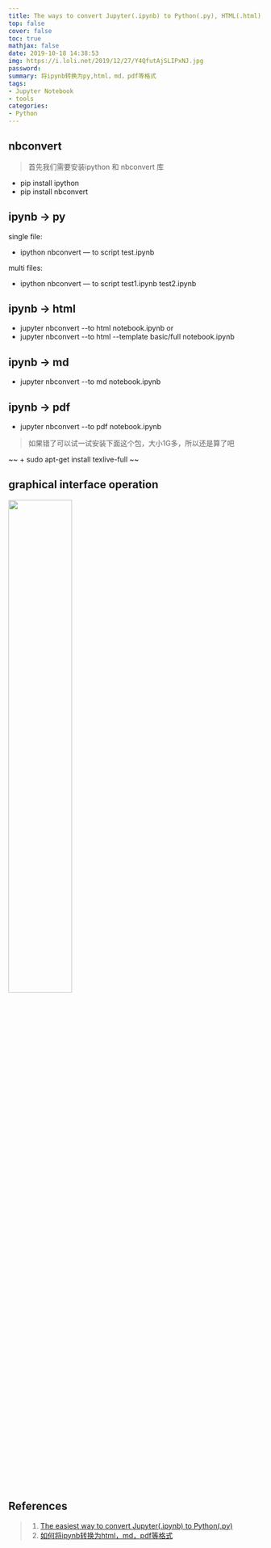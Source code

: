 ```yaml
---
title: The ways to convert Jupyter(.ipynb) to Python(.py), HTML(.html), Markdown(.md) or PDF(.pdf)
top: false
cover: false
toc: true
mathjax: false
date: 2019-10-18 14:38:53
img: https://i.loli.net/2019/12/27/Y4QfutAjSLIPxNJ.jpg
password:
summary: 将ipynb转换为py,html，md，pdf等格式
tags:
- Jupyter Notebook
- tools
categories:
- Python
---
```


## nbconvert

> 首先我们需要安装ipython 和 nbconvert 库

+ pip install ipython
+ pip install nbconvert

## ipynb -> py

single file:
+ ipython nbconvert — to script test.ipynb

multi files:
+ ipython nbconvert — to script test1.ipynb test2.ipynb

## ipynb -> html

+ jupyter nbconvert --to html notebook.ipynb
or
+ jupyter nbconvert --to html --template basic/full notebook.ipynb

## ipynb -> md

+ jupyter nbconvert --to md notebook.ipynb

## ipynb -> pdf

+ jupyter nbconvert --to pdf notebook.ipynb

> 如果错了可以试一试安装下面这个包，大小1G多，所以还是算了吧

~~ + sudo apt-get install texlive-full ~~

## graphical interface operation

<img src="https://i.loli.net/2019/10/18/zaBhRow1D7X4JgW.png" width="50%" height="50%">
<!-- ![](https://i.loli.net/2019/10/18/zaBhRow1D7X4JgW.png) -->

## References

>1. [The easiest way to convert Jupyter(.ipynb) to Python(.py)](https://medium.com/@researchplex/the-easiest-way-to-convert-jupyter-ipynb-to-python-py-912e39f16917)
>2. [如何将ipynb转换为html，md，pdf等格式](https://blog.csdn.net/red_stone1/article/details/73380517)
